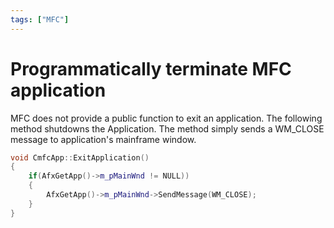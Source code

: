 ```yaml
---
tags: ["MFC"]
---
```

<!--markdownlint-disable MD013 MD029 MD036 MD024 MD033 MD040 MD042 MD001 MD051 MD025 MD052-->
# Programmatically terminate MFC application

MFC does not provide a public function to exit an application. The following method shutdowns the Application. The method simply sends a WM_CLOSE message to application's mainframe window.

```cpp
void CmfcApp::ExitApplication()
{
    if(AfxGetApp()->m_pMainWnd != NULL))
    {
        AfxGetApp()->m_pMainWnd->SendMessage(WM_CLOSE);
    }
}
```
